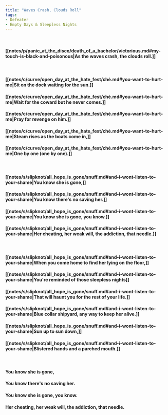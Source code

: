 ```yaml
---
title: "Waves Crash, Clouds Roll"
tags:
- Defeater
- Empty Days & Sleepless Nights
---
```

&nbsp;
#### [[notes/p/panic_at_the_disco/death_of_a_bachelor/victorious.md#my-touch-is-black-and-poisonous|As the waves crash, the clouds roll.]]
&nbsp;
#### [[notes/c/curve/open_day_at_the_hate_fest/chè.md#you-want-to-hurt-me|Sit on the dock waiting for the sun.]]
#### [[notes/c/curve/open_day_at_the_hate_fest/chè.md#you-want-to-hurt-me|Wait for the coward but he never comes.]]
#### [[notes/c/curve/open_day_at_the_hate_fest/chè.md#you-want-to-hurt-me|Pray for revenge on him.]]
#### [[notes/c/curve/open_day_at_the_hate_fest/chè.md#you-want-to-hurt-me|Steam rises as the boats come in,]]
#### [[notes/c/curve/open_day_at_the_hate_fest/chè.md#you-want-to-hurt-me|One by one (one by one).]]
&nbsp;
#### [[notes/s/slipknot/all_hope_is_gone/snuff.md#and-i-wont-listen-to-your-shame|You know she is gone,]]
#### [[notes/s/slipknot/all_hope_is_gone/snuff.md#and-i-wont-listen-to-your-shame|You know there's no saving her.]]
#### [[notes/s/slipknot/all_hope_is_gone/snuff.md#and-i-wont-listen-to-your-shame|You know she is gone, you know.]]
#### [[notes/s/slipknot/all_hope_is_gone/snuff.md#and-i-wont-listen-to-your-shame|Her cheating, her weak will, the addiction, that needle.]]
&nbsp;
#### [[notes/s/slipknot/all_hope_is_gone/snuff.md#and-i-wont-listen-to-your-shame|When you come home to find her lying on the floor,]]
#### [[notes/s/slipknot/all_hope_is_gone/snuff.md#and-i-wont-listen-to-your-shame|You're reminded of those sleepless nights]]
#### [[notes/s/slipknot/all_hope_is_gone/snuff.md#and-i-wont-listen-to-your-shame|That will haunt you for the rest of your life.]]
#### [[notes/s/slipknot/all_hope_is_gone/snuff.md#and-i-wont-listen-to-your-shame|Blue collar shipyard, any way to keep her alive.]]
#### [[notes/s/slipknot/all_hope_is_gone/snuff.md#and-i-wont-listen-to-your-shame|Sun up to sun down,]]
#### [[notes/s/slipknot/all_hope_is_gone/snuff.md#and-i-wont-listen-to-your-shame|Blistered hands and a parched mouth.]]
&nbsp;
#### You know she is gone,
#### You know there's no saving her.
#### You know she is gone, you know.
#### Her cheating, her weak will, the addiction, that needle.
